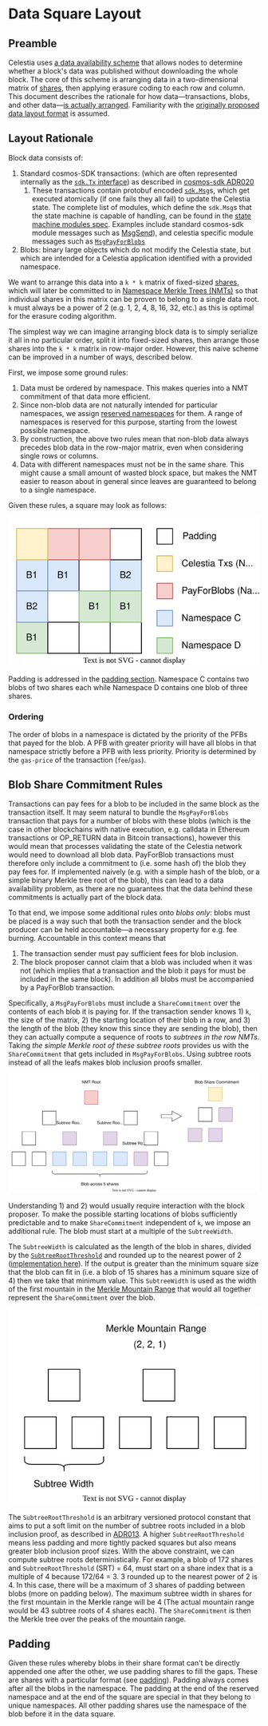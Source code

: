 # Data Square Layout

<!-- toc -->

## Preamble

Celestia uses [a data availability scheme](https://arxiv.org/abs/1809.09044) that allows nodes to determine whether a block's data was published without downloading the whole block. The core of this scheme is arranging data in a two-dimensional matrix of [shares](./shares.md), then applying erasure coding to each row and column. This document describes the rationale for how data—transactions, blobs, and other data—[is actually arranged](./data_structures.md#arranging-available-data-into-shares). Familiarity with the [originally proposed data layout format](https://arxiv.org/abs/1809.09044) is assumed.

## Layout Rationale

Block data consists of:

1. Standard cosmos-SDK transactions: (which are often represented internally as the [`sdk.Tx` interface](https://github.com/celestiaorg/cosmos-sdk/blob/v1.14.0-sdk-v0.46.11/types/tx_msg.go#L42-L50)) as described in [cosmos-sdk ADR020](https://github.com/celestiaorg/cosmos-sdk/blob/v1.14.0-sdk-v0.46.11/docs/architecture/adr-020-protobuf-transaction-encoding.md)
    1. These transactions contain protobuf encoded [`sdk.Msg`](https://github.com/celestiaorg/cosmos-sdk/blob/v1.14.0-sdk-v0.46.11/types/tx_msg.go#L14-L26)s, which get executed atomically (if one fails they all fail) to update the Celestia state. The complete list of modules, which define the `sdk.Msg`s that the state machine is capable of handling, can be found in the [state machine modules spec](../specs/state_machine_modules.md). Examples include standard cosmos-sdk module messages such as [MsgSend](https://github.com/cosmos/cosmos-sdk/blob/f71df80e93bffbf7ce5fbd519c6154a2ee9f991b/proto/cosmos/bank/v1beta1/tx.proto#L21-L32)), and celestia specific module messages such as [`MsgPayForBlobs`](https://github.com/celestiaorg/celestia-app/blob/v1.0.0-rc2/proto/celestia/blob/v1/tx.proto#L16-L31)
1. Blobs: binary large objects which do not modify the Celestia state, but which are intended for a Celestia application identified with a provided namespace.

We want to arrange this data into a `k * k` matrix of fixed-sized [shares](../specs/shares.md), which will later be committed to in [Namespace Merkle Trees (NMTs)](https://github.com/celestiaorg/nmt/blob/v0.16.0/docs/spec/nmt.md) so that individual shares in this matrix can be proven to belong to a single data root. `k` must always be a power of 2 (e.g. 1, 2, 4, 8, 16, 32, etc.) as this is optimal for the erasure coding algorithm.

The simplest way we can imagine arranging block data is to simply serialize it all in no particular order, split it into fixed-sized shares, then arrange those shares into the `k * k` matrix in row-major order. However, this naive scheme can be improved in a number of ways, described below.

First, we impose some ground rules:

1. Data must be ordered by namespace. This makes queries into a NMT commitment of that data more efficient.
1. Since non-blob data are not naturally intended for particular namespaces, we assign [reserved namespaces](./consensus.md#Reservered-Namespaces) for them. A range of namespaces is reserved for this purpose, starting from the lowest possible namespace.
1. By construction, the above two rules mean that non-blob data always precedes blob data in the row-major matrix, even when considering single rows or columns.
1. Data with different namespaces must not be in the same share. This might cause a small amount of wasted block space, but makes the NMT easier to reason about in general since leaves are guaranteed to belong to a single namespace.

Given these rules, a square may look as follows:

![square_layout](./figures/square_layout.svg)

Padding is addressed in the [padding section](#padding). Namespace C contains two blobs of two shares each while Namespace D contains one blob of three shares.

### Ordering

The order of blobs in a namespace is dictated by the priority of the PFBs that payed for the blob. A PFB with greater priority will have all blobs in that namespace strictly before a PFB with less priority. Priority is determined by the `gas-price` of the transaction (`fee`/`gas`).

## Blob Share Commitment Rules

Transactions can pay fees for a blob to be included in the same block as the transaction itself. It may seem natural to bundle the `MsgPayForBlobs` transaction that pays for a number of blobs with these blobs (which is the case in other blockchains with native execution, e.g. calldata in Ethereum transactions or OP_RETURN data in Bitcoin transactions), however this would mean that processes validating the state of the Celestia network would need to download all blob data. PayForBlob transactions must therefore only include a commitment to (i.e. some hash of) the blob they pay fees for. If implemented naively (e.g. with a simple hash of the blob, or a simple binary Merkle tree root of the blob), this can lead to a data availability problem, as there are no guarantees that the data behind these commitments is actually part of the block data.

To that end, we impose some additional rules onto _blobs only_: blobs must be placed is a way such that both the transaction sender and the block producer can be held accountable—a necessary property for e.g. fee burning. Accountable in this context means that

1. The transaction sender must pay sufficient fees for blob inclusion.
1. The block proposer cannot claim that a blob was included when it was not (which implies that a transaction and the blob it pays for must be included in the same block). In addition all blobs must be accompanied by a PayForBlob transaction.

Specifically, a `MsgPayForBlobs` must include a `ShareCommitment` over the contents of each blob it is paying for. If the transaction sender knows 1) `k`, the size of the matrix, 2) the starting location of their blob in a row, and 3) the length of the blob (they know this since they are sending the blob), then they can actually compute a sequence of roots to _subtrees in the row NMTs_. Taking _the simple Merkle root of these subtree roots_ provides us with the `ShareCommitment` that gets included in `MsgPayForBlobs`. Using subtree roots instead of all the leafs makes blob inclusion proofs smaller.

![subtree roots](./figures/blob_share_commitment.svg)

Understanding 1) and 2) would usually require interaction with the block proposer. To make the possible starting locations of blobs sufficiently predictable and to make `ShareCommitment` independent of `k`, we impose an additional rule. The blob must start at a multiple of the `SubtreeWidth`.

The `SubtreeWidth` is calculated as the length of the blob in shares, divided by the [`SubtreeRootThreshold`](https://github.com/celestiaorg/celestia-app/blob/v1.0.0-rc2/pkg/appconsts/v1/app_consts.go#L6) and rounded up to the nearest power of 2 ([implementation here](https://github.com/celestiaorg/celestia-app/blob/v1.0.0-rc2/pkg/shares/non_interactive_defaults.go#L94-L116)). If the output is greater than the minimum square size that the blob can fit in (i.e. a blob of 15 shares has a minimum square size of 4) then we take that minimum value. This `SubtreeWidth` is used as the width of the first mountain in the [Merkle Mountain Range](https://docs.grin.mw/wiki/chain-state/merkle-mountain-range/) that would all together represent the `ShareCommitment` over the blob.

![subtree root width](./figures/subtree_width.svg)

The `SubtreeRootThreshold` is an arbitrary versioned protocol constant that aims to put a soft limit on the number of subtree roots included in a blob inclusion proof, as described in [ADR013](../../../docs/architecture/adr-013-non-interactive-default-rules-for-zero-padding.md). A higher `SubtreeRootThreshold` means less padding and more tightly packed squares but also means greater blob inclusion proof sizes.
With the above constraint, we can compute subtree roots deterministically. For example, a blob of 172 shares and `SubtreeRootThreshold` (SRT) = 64, must start on a share index that is a multiple of 4 because 172/64 = 3. 3 rounded up to the nearest power of 2 is 4. In this case, there will be a maximum of 3 shares of padding between blobs (more on padding below). The maximum subtree width in shares for the first mountain in the Merkle range will be 4 (The actual mountain range would be 43 subtree roots of 4 shares each). The `ShareCommitment` is then the Merkle tree over the peaks of the mountain range.

## Padding

Given these rules whereby blobs in their share format can't be directly appended one after the other, we use padding shares to fill the gaps. These are shares with a particular format (see [padding](./shares.md#padding)). Padding always comes after all the blobs in the namespace. The padding at the end of the reserved namespace and at the end of the square are special in that they belong to unique namespaces. All other padding shares use the namespace of the blob before it in the data square.
